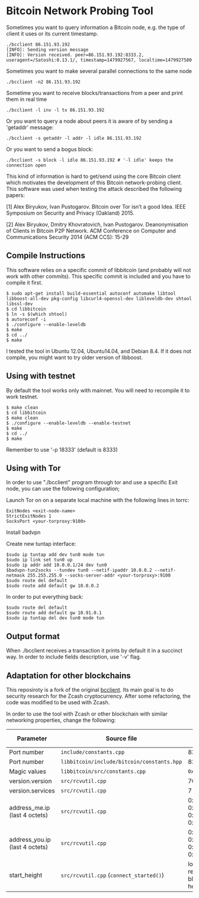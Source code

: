 Bitcoin Network Probing Tool
============================

Sometimes you want to query information a Bitcoin node, e.g.  the type
of client it uses or its current timestamp.

	./bcclient 86.151.93.192
	[INFO]: Sending version message
	[INFO]: Version received. peer=86.151.93.192:8333.2, useragent=/Satoshi:0.13.1/, timestamp=1479927567, localtime=1479927580

Sometimes you want to make several parallel connections to the same node

	./bcclient -n2 86.151.93.192

Sometime you want to receive blocks/transactions from a peer and print them in real time

	./bcclient -l inv -l tx 86.151.93.192

Or you want to query a node about peers it is aware of by sending a 'getaddr' message:

	./bcclient -s getaddr -l addr -l idle 86.151.93.192 

Or you want to send a bogus block:

	./bcclient -s block -l idle 86.151.93.192 # '-l idle' keeps the connection open

This kind of information is hard to get/send using the core Bitcoin client
which motivates the development of this Bitcoin network-probing client.
This software was used when testing the attack described the following
papers:

[1] Alex Biryukov, Ivan Pustogarov. Bitcoin over Tor isn’t a good Idea.
IEEE Symposium on Security and Privacy (Oakland) 2015. 

[2] Alex Biryukov, Dmitry Khovratovich, Ivan Pustogarov. Deanonymisation
of Clients in Bitcoin P2P Network. ACM Conference on Computer and
Communications Security 2014 (ACM CCS): 15-29 


## Compile Instructions
This software relies on a specific commit of libbitcoin (and probably
will not work with other commits). This specific commit is included and
you have to compile it first.

	$ sudo apt-get install build-essential autoconf automake libtool libboost-all-dev pkg-config libcurl4-openssl-dev libleveldb-dev shtool libssl-dev
	$ cd libbitcoin
	$ ln -s $(which shtool)
	$ autoreconf -i
	$ ./configure --enable-leveldb
	$ make
	$ cd ../
	$ make

I tested the tool in Ubuntu 12.04, Ubuntu14.04, and Debian 8.4.
If it does not compile, you might want to try older version of libboost.

## Using with testnet
By default the tool works only with mainnet.
You will need to recompile it to work testnet.

	$ make clean
	$ cd libbitcoin
	$ make clean
	$ ./configure --enable-leveldb --enable-testnet
	$ make
	$ cd ../
	$ make

Remember to use '-p 18333' (default is 8333)


## Using with Tor
In order to use "./bcclient" program through tor and use a specific Exit
node, you can use the following configuration;

Launch Tor on on a separate local machine with the following lines in torrc:

	ExitNodes <exit-node-name> 
	StrictExitNodes 1
	SocksPort <your-torproxy:9100>

Install badvpn

Create new tuntap interface:

	$sudo ip tuntap add dev tun0 mode tun
	$sudo ip link set tun0 up
	$sudo ip addr add 10.0.0.1/24 dev tun0
	$badvpn-tun2socks --tundev tun0 --netif-ipaddr 10.0.0.2 --netif-netmask 255.255.255.0 --socks-server-addr <your-torproxy>:9100
	$sudo route del default
	$sudo route add default gw 10.0.0.2

In order to put everything back:

	$sudo route del default
	$sudo route add default gw 10.91.0.1
	$sudo ip tuntap del dev tun0 mode tun


## Output format 
When ./bcclient receives a transaction it prints by default it in a
succinct way. In order to include fields description, use '-v' flag. 

## Adaptation for other blockchains
This reposiroty is a fork of the original [bcclient](https://github.com/ivanpustogarov/bcclient). Its main goal is to do security research for the Zcash cryptocurrency. After some refactoring, the code was modified to be used with Zcash.

In order to use the tool with Zcash or other blockchain with similar networking properties, change the following:

| Parameter  	| Source file | Bitcoin main | Bitcoin test | Zcash main | Zcash test |
| ------------- | ------------- | ------------- | ------------- |------------- |------------- |
| Port number	| `include/constants.cpp`  | 8333 | 18333  | 8233 | 18233  |
| Port number	| `libbitcoin/include/bitcoin/constants.hpp`  | 8333 | 18333  | 8233 | 18233  |
| Magic values	| `libbitcoin/src/constants.cpp`  | `0xd9b4bef9` | `0x0709110b`  | `0x6427e924` | `0xbff91afa`  |
| version.version  | `src/rcvutil.cpp`  | 70014 |  | | 170002 |
| version.services  | `src/rcvutil.cpp`  | 7 |  | | 1 |
| address_me.ip (last 4 octets)	| `src/rcvutil.cpp`  | 0xd8, 0x96, 0x9b, 0x97 | | | 0x68, 0xec, 0xb4, 0xe7 |
| address_you.ip (last 4 octets) | `src/rcvutil.cpp` | 0xd8, 0x96, 0x9b, 0x98 | | | 0x5a, 0xf7, 0xbd, 0x26 |
| start_height	| `src/rcvutil.cpp` (`connect_started()`)  | lookup recent block height | lookup recent block height | lookup recent block height | lookup recent block height |
